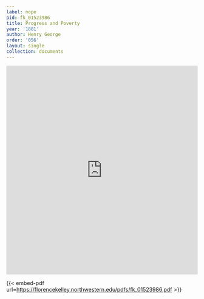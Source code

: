 ```yaml
---
label: nope
pid: fk_01523986
title: Progress and Poverty
year: '1881'
author: Henry George
order: '056'
layout: single
collection: documents
---
```

<iframe src="https://northwestern.app.box.com/embed/s/uh3zd77isolus7ug5e5jxr2w0dl36q8r?sortColumn=date&view=list" width="100%" height="550" frameborder="0" allowfullscreen webkitallowfullscreen msallowfullscreen></iframe>


{{< embed-pdf url=https://florencekelley.northwestern.edu/pdfs/fk_01523986.pdf >}}
